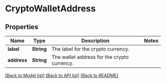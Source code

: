 # CryptoWalletAddress

## Properties
Name | Type | Description | Notes
------------ | ------------- | ------------- | -------------
**label** | **String** | The label for the crypto currency. | 
**address** | **String** | The wallet address for the crypto currency. | 

[[Back to Model list]](../README.md#documentation-for-models) [[Back to API list]](../README.md#documentation-for-api-endpoints) [[Back to README]](../README.md)



